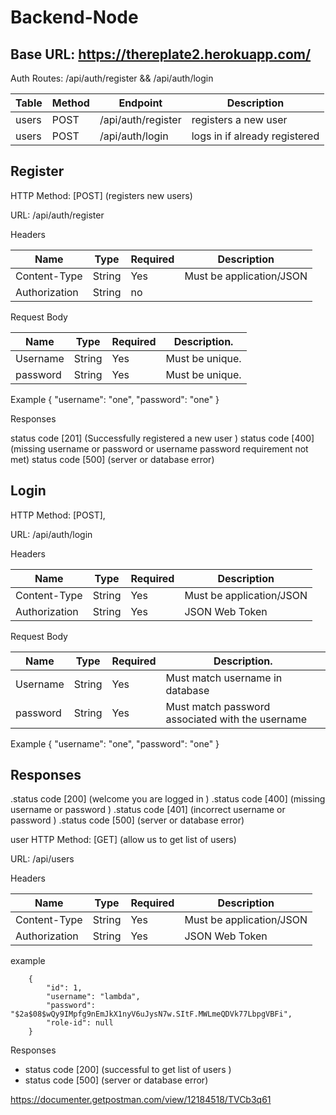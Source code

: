 # Backend-Node

Base URL: https://thereplate2.herokuapp.com/
------------------------------------------------------------------
Auth Routes: /api/auth/register && /api/auth/login

|Table|	Method|	Endpoint	        |Description                 |
|-----|-------|-------------------|------------------------------|
|users|	POST	|/api/auth/register	|registers a new user        |
|users|	POST	|/api/auth/login	| logs in if already registered  |

Register
-------------------------------------------------------------------
HTTP Method: [POST] (registers new users)

URL: /api/auth/register 

Headers

|Name	         |Type	   |Required	 |Description             |
|--------------|---------|-----------|----------------------------|
|Content-Type	 |String	 |Yes	       |Must be application/JSON    |
|Authorization |String	 |no	       |                            |

Request Body

|Name	    |Type	  |Required	|Description.      |
|---------|-------|---------|------------------|
|Username	|String	|Yes	    | Must be unique.  |
|password	|String	|Yes	    | Must be unique.  |

Example
    {
        "username": "one",
        "password": "one"
    }
    
Responses

status code [201] (Successfully registered a new user )
status code [400] (missing username or password or username password requirement not met)
status code [500] (server or database error)

Login
-----------------------------------------------------------------------------------------
HTTP Method: [POST],

URL: /api/auth/login

Headers

|Name	         |Type	   |Required	 |Description                 |
|--------------|---------|-----------|----------------------------|
|Content-Type	 |String	 |Yes	       |Must be application/JSON    |
|Authorization |String	 |Yes	       |JSON Web Token              |


Request Body

|Name	    |Type	  |Required	|Description.                                      |
|---------|-------|---------|--------------------------------------------------|
|Username	|String	|Yes	    | Must match username in database                  |
|password	|String	|Yes	    | Must match password associated with the username |

Example
    {
        "username": "one",
        "password": "one"
    }

Responses
---------------------------------------------------------------------
.status code [200] (welcome you are logged in )
.status code [400] (missing username or password )
.status code [401] (incorrect username or password )
.status code [500] (server or database error)

user
HTTP Method: [GET] (allow us to get list of users)

URL: /api/users

Headers

|Name	         |Type	   |Required	 |Description                 |
|--------------|---------|-----------|----------------------------|
|Content-Type	 |String	 |Yes	       |Must be application/JSON    |
|Authorization |String	 |Yes	       |JSON Web Token              |

example
```
    {
        "id": 1,
        "username": "lambda",
        "password": "$2a$08$wQy9IMpfg9nEmJkX1nyV6uJysN7w.SItF.MWLmeQDVk77LbpgVBFi",
        "role-id": null
    }

```
Responses
- status code [200] (successful to get  list of users )
- status code [500] (server or database error)

https://documenter.getpostman.com/view/12184518/TVCb3q61
